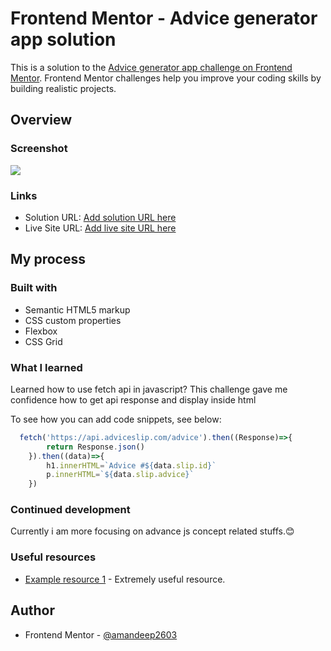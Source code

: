# Frontend Mentor - Advice generator app solution

This is a solution to the [Advice generator app challenge on Frontend Mentor](https://www.frontendmentor.io/challenges/advice-generator-app-QdUG-13db). Frontend Mentor challenges help you improve your coding skills by building realistic projects.

## Overview

### Screenshot

![](./desktop.jpg)


### Links

- Solution URL: [Add solution URL here](https://your-solution-url.com)
- Live Site URL: [Add live site URL here](https://your-live-site-url.com)

## My process

### Built with

- Semantic HTML5 markup
- CSS custom properties
- Flexbox
- CSS Grid


### What I learned
Learned how to use fetch api in javascript? This challenge gave me confidence how to get api response and display inside html


To see how you can add code snippets, see below:

```js
  fetch('https://api.adviceslip.com/advice').then((Response)=>{
        return Response.json()
    }).then((data)=>{
        h1.innerHTML=`Advice #${data.slip.id}`
        p.innerHTML=`${data.slip.advice}`              
    })
```

### Continued development
Currently i am more focusing on advance js concept related stuffs.😊

### Useful resources
- [Example resource 1](https://developer.mozilla.org/en-US/) - Extremely useful resource.

## Author
- Frontend Mentor - [@amandeep2603](https://www.frontendmentor.io/profile/amandeep2603)
